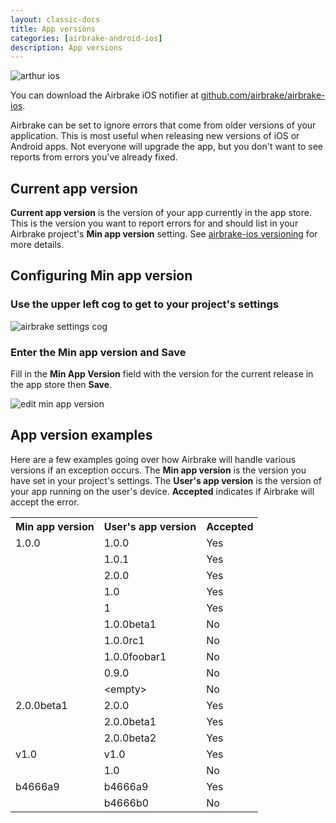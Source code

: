 ```yaml
---
layout: classic-docs
title: App versions
categories: [airbrake-android-ios]
description: App versions
---
```


![arthur ios](/docs/assets/img/docs/arthur_ios.jpeg)

You can download the Airbrake iOS notifier at [github.com/airbrake/airbrake-ios](https://github.com/airbrake/airbrake-ios**).

Airbrake can be set to ignore errors that come from older versions of your
application. This is most useful when releasing new versions of iOS or Android
apps. Not everyone will upgrade the app, but you don't want to see reports
from errors you've already fixed.

## Current app version
**Current app version** is the version of your app currently in the app store.
This is the version you want to report errors for and should list in your
Airbrake project's **Min app version** setting. See [airbrake-ios
versioning](https://github.com/airbrake/airbrake-ios#versioning) for more
details.

## Configuring **Min app version**

### Use the **upper left cog** to get to your project's settings

![airbrake settings cog](/docs/assets/img/docs/airbrake/settings_cog.png)

### Enter the **Min app version** and **Save**
Fill in the **Min App Version** field with the version for the current
release in the app store then **Save**.

![edit min app version](/docs/assets/img/docs/edit_min_app_version.png)

## **App version** examples

Here are a few examples going over how Airbrake will handle various versions if
an exception occurs.
The **Min app version** is the version you have set in your project's settings.
The **User's app version** is the version of your app running on the user's device.
**Accepted** indicates if Airbrake will accept the error.

<table>
  <tbody>
    <tr>
      <th>Min app version</th>
      <th>User's app version</th>
      <th>Accepted</th>
    </tr>
    <tr>
      <td>1.0.0</td>
      <td>1.0.0</td>
      <td>Yes</td>
    </tr>
    <tr>
      <td></td>
      <td>1.0.1</td>
      <td>Yes</td>
    </tr>
    <tr>
      <td></td>
      <td>2.0.0</td>
      <td>Yes</td>
    </tr>
    <tr>
      <td></td>
      <td>1.0</td>
      <td>Yes</td>
    </tr>
    <tr>
      <td></td>
      <td>1</td>
      <td>Yes</td>
    </tr>
    <tr>
      <td></td>
      <td>1.0.0beta1</td>
      <td>No</td>
    </tr>
    <tr>
      <td></td>
      <td>1.0.0rc1</td>
      <td>No</td>
    </tr>
    <tr>
      <td></td>
      <td>1.0.0foobar1</td>
      <td>No</td>
    </tr>
    <tr>
      <td></td>
      <td>0.9.0</td>
      <td>No</td>
    </tr>
    <tr>
      <td></td>
      <td>&lt;empty&gt;</td>
      <td>No</td>
    </tr>
    <tr>
      <td>2.0.0beta1</td>
      <td>2.0.0</td>
      <td>Yes</td>
    </tr>
    <tr>
      <td></td>
      <td>2.0.0beta1</td>
      <td>Yes</td>
    </tr>
    <tr>
      <td></td>
      <td>2.0.0beta2</td>
      <td>Yes</td>
    </tr>
    <tr>
      <td>v1.0</td>
      <td>v1.0</td>
      <td>Yes</td>
    </tr>
    <tr>
      <td></td>
      <td>1.0</td>
      <td>No</td>
    </tr>
    <tr>
      <td>b4666a9</td>
      <td>b4666a9</td>
      <td>Yes</td>
    </tr>
    <tr>
      <td></td>
      <td>b4666b0</td>
      <td>No</td>
    </tr>
  </tbody>
</table>
